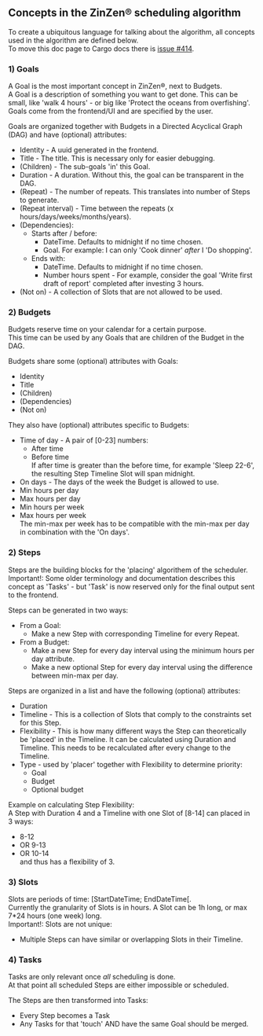 ## Concepts in the ZinZen&reg; scheduling algorithm
To create a ubiquitous language for talking about the algorithm, all concepts used in the algorithm are defined below.  
To move this doc page to Cargo docs there is [issue #414](https://github.com/tijlleenders/ZinZen-scheduler/issues/414).  

### 1) Goals
A Goal is the most important concept in ZinZen&reg;, next to Budgets.  
A Goal is a description of something you want to get done. This can be small, like 'walk 4 hours' - or big like 'Protect the oceans from overfishing'. Goals come from the frontend/UI and are specified by the user.

Goals are organized together with Budgets in a Directed Acyclical Graph (DAG) and have (optional) attributes:  
- Identity - A uuid generated in the frontend.  
- Title - The title. This is necessary only for easier debugging.  
- (Children) - The sub-goals 'in' this Goal.  
- Duration - A duration. Without this, the goal can be transparent in the DAG.  
- (Repeat) - The number of repeats. This translates into number of Steps to generate.  
- (Repeat interval) - Time between the repeats (x hours/days/weeks/months/years).  
- (Dependencies):  
  - Starts after / before:  
    - DateTime. Defaults to midnight if no time chosen.
    - Goal. For example: I can only 'Cook dinner' _after_ I 'Do shopping'.  
  - Ends with:  
    - DateTime. Defaults to midnight if no time chosen.  
    - Number hours spent - For example, consider the goal 'Write first draft of report' completed after investing 3 hours.  
- (Not on) - A collection of Slots that are not allowed to be used.

### 2) Budgets  
Budgets reserve time on your calendar for a certain purpose.  
This time can be used by any Goals that are children of the Budget in the DAG.  

Budgets share some (optional) attributes with Goals:
- Identity  
- Title  
- (Children)
- (Dependencies)  
- (Not on)

They also have (optional) attributes specific to Budgets:
- Time of day - A pair of [0-23] numbers:
  - After time 
  - Before time  
    If after time is greater than the before time, for example 'Sleep 22-6', the resulting Step Timeline Slot will span midnight.  
- On days - The days of the week the Budget is allowed to use.
- Min hours per day
- Max hours per day
- Min hours per week 
- Max hours per week  
The min-max per week has to be compatible with the min-max per day in combination with the 'On days'.


### 2) Steps
Steps are the building blocks for the 'placing' algorithem of the scheduler.  
Important!: Some older terminology and documentation describes this concept as 'Tasks' - but 'Task' is now reserved only for the final output sent to the frontend.

Steps can be generated in two ways:  
- From a Goal:  
  - Make a new Step with corresponding Timeline for every Repeat.
- From a Budget:  
  - Make a new Step for every day interval using the minimum hours per day attribute. 
  - Make a new optional Step for every day interval using the difference between min-max per day.

Steps are organized in a list and have the following (optional) attributes:  
- Duration  
- Timeline - This is a collection of Slots that comply to the constraints set for this Step.  
- Flexibility - This is how many different ways the Step can theoretically be 'placed' in the Timeline. It can be calculated using Duration and Timeline. This needs to be recalculated after every change to the Timeline.
- Type - used by 'placer' together with Flexibility to determine priority:
  - Goal
  - Budget
  - Optional budget

Example on calculating Step Flexibility:  
A Step with Duration 4 and a Timeline with one Slot of [8-14] can placed in 3 ways:  
- 8-12
- OR 9-13
- OR 10-14  
and thus has a flexibility of 3.

### 3) Slots
Slots are periods of time: [StartDateTime; EndDateTime[.  
Currently the granularity of Slots is in hours. 
A Slot can be 1h long, or max 7*24 hours (one week) long.  
Important!: Slots are not unique:
- Multiple Steps can have similar or overlapping Slots in their Timeline.

### 4) Tasks  
Tasks are only relevant once _all_ scheduling is done.  
At that point all scheduled Steps are either impossible or scheduled.  

The Steps are then transformed into Tasks: 
- Every Step becomes a Task
- Any Tasks for that 'touch' AND have the same Goal should be merged.  